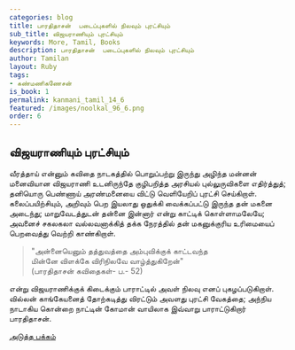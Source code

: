 ```yaml
---
categories: blog
title: பாரதிதாசன்  படைப்புகளில் நிலவும் புரட்சியும்  
sub_title: விஜயராணியும் புரட்சியும்
keywords: More, Tamil, Books
description: பாரதிதாசன்  படைப்புகளில் நிலவும் புரட்சியும்  
author: Tamilan
layout: Ruby
tags:
- கண்மணிகணேசன்
is_book: 1
permalink: kanmani_tamil_14_6
featured: /images/noolkal_96_6.png
order: 6
---
```



## விஜயராணியும் புரட்சியும்

வீரத்தாய் என்னும் கவிதை நாடகத்தில் பொறுப்பற்று இருந்து அழிந்த மன்னன் மனைவியான விஜயராணி உடனிருந்தே குழிபறித்த அரசியல் புல்லுருவிகளை எதிர்த்துத்; தனியொரு பெண்ணாய் அரண்மனையை விட்டு வெளியேறிப் புரட்சி செய்கிறாள். கலைப்பயிற்சியும், அறிவும் பெற இயலாது ஒதுக்கி வைக்கப்பட்டு இருந்த தன் மகனை அடைந்து; மாறுவேடத்துடன் தன்னை இன்னார் என்று காட்டிக் கொள்ளாமலேயே; அவனைச் சகலகலா வல்லவனாக்கித் தக்க நேரத்தில் தன் மகனுக்குரிய உரிமையைப் பெறவைத்து வெற்றி காண்கிறாள்.

> "அன்னையெனும் தத்துவத்தை அம்புவிக்குக் காட்டவந்த  
>  மின்னே விளக்கே விரிநிலவே வாழ்த்துகிறேன்"  
>  (பாரதிதாசன் கவிதைகள்- ப.- 52)

என்று விஜயராணிக்குக் கிடைக்கும் பாராட்டில் அவள் நிலவு எனப் புகழப்படுகிறாள். வில்லன் காங்கேயனைத் தோற்கடித்து விரட்டும் அவளது புரட்சி வேகத்தை; அந்நிய நாடாகிய கொன்றை நாட்டின் கோமான் வாயிலாக இவ்வாறு பாராட்டுகிறார் பாரதிதாசன்.

[அடுத்த பக்கம்](kanmani_tamil_14_7)